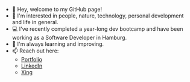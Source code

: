 - 👋  Hey, welcome to my GitHub page!
- 👀  I'm interested in people, nature, technology, personal development and life in general.
- 💻  I've recently completed a year-long dev bootcamp and have been working as a Software Developer in Hamburg.
- 🌱  I'm always learning and improving.
- 📫  Reach out here:
  - [Portfolio](https://react-portfolio-alpha-six.vercel.app/)
  - [LinkedIn](https://www.linkedin.com/in/rafaelbenchimoldeoliveira)
  - [Xing](https://www.xing.com/profile/Rafael_BenchimoldeOliveira/cv)
